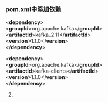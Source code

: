 ### pom.xml中添加依赖

&lt;**dependency**&gt;\
&lt;**groupId**&gt;org.apache.kafka&lt;/**groupId**&gt;\
&lt;**artifactId**&gt;kafka\_2.11&lt;/**artifactId**&gt;\
&lt;**version**&gt;1.1.0&lt;/**version**&gt;\
&lt;/**dependency**&gt;

&lt;**dependency**&gt;\
&lt;**groupId**&gt;org.apache.kafka&lt;/**groupId**&gt;\
&lt;**artifactId**&gt;kafka-clients&lt;/**artifactId**&gt;\
&lt;**version**&gt;1.1.0&lt;/**version**&gt;\
&lt;/**dependency**&gt;

2.
